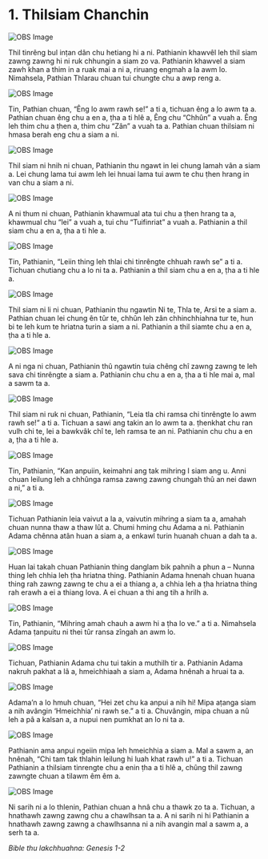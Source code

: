 # 1. Thilsiam Chanchin #

![OBS Image](https://cdn.door43.org/obs/jpg/360px/obs-en-01-01.jpg)

Thil tinrêng bul inṭan dân chu hetiang hi a ni. Pathianin khawvêl leh thil siam zawng zawng hi ni ruk chhungin a siam zo va. Pathianin khawvel a siam zawh khan a thim in a ruak mai a ni a, riruang engmah a la awm lo. Nimahsela, Pathian Thlarau chuan tui chungte chu a awp reng a.

![OBS Image](https://cdn.door43.org/obs/jpg/360px/obs-en-01-02.jpg)

Tin, Pathian chuan, “Êng lo awm rawh se!” a ti a, tichuan êng a lo awm ta a. Pathian chuan êng chu a en a, ṭha a ti hlê a, Êng chu “Chhûn” a vuah a. Êng leh thim chu a ṭhen a, thim chu “Zân” a vuah ta a. Pathian chuan thilsiam ni hmasa berah eng chu a siam a ni.

![OBS Image](https://cdn.door43.org/obs/jpg/360px/obs-en-01-03.jpg)

Thil siam ni hnih ni chuan, Pathianin thu ngawt in lei chung lamah vân a siam a. Lei chung lama tui awm leh lei hnuai lama tui awm te chu ṭhen hrang in van chu a siam a ni.

![OBS Image](https://cdn.door43.org/obs/jpg/360px/obs-en-01-04.jpg)

A ni thum ni chuan, Pathianin khawmual ata tui chu a ṭhen hrang ta a, khawmual chu “lei” a vuah a, tui chu “Tuifinriat” a vuah a. Pathianin a thil siam chu a en a, ṭha a ti hle a.

![OBS Image](https://cdn.door43.org/obs/jpg/360px/obs-en-01-05.jpg)

Tin, Pathianin, “Leiin thing leh thlai chi tinrêngte chhuah rawh se” a ti a. Tichuan chutiang chu a lo ni ta a. Pathianin a thil siam chu a en a, ṭha a ti hle a.

![OBS Image](https://cdn.door43.org/obs/jpg/360px/obs-en-01-06.jpg)

Thil siam ni li ni chuan, Pathianin thu ngawtin Ni te, Thla te, Arsi te a siam a. Pathian chuan lei chung ên tûr te, chhûn leh zân chhinchhiahna tur te, hun bi te leh kum te hriatna turin a siam a ni. Pathianin a thil siamte chu a en a, ṭha a ti hle a.

![OBS Image](https://cdn.door43.org/obs/jpg/360px/obs-en-01-07.jpg)

A ni nga ni chuan, Pathianin thû ngawtin tuia chêng chî zawng zawng te leh sava chi tinrêngte a siam a. Pathianin chu chu a en a, ṭha a ti hle mai a, mal a sawm ta a.

![OBS Image](https://cdn.door43.org/obs/jpg/360px/obs-en-01-08.jpg)

Thil siam ni ruk ni chuan, Pathianin, “Leia tla chi ramsa chi tinrêngte lo awm rawh se!” a ti a. Tichuan a sawi ang takin an lo awm ta a. ṭhenkhat chu ran vulh chi te, lei a bawkvâk chî te, leh ramsa te an ni. Pathianin chu chu a en a, ṭha a ti hle a. 

![OBS Image](https://cdn.door43.org/obs/jpg/360px/obs-en-01-09.jpg)

Tin, Pathianin, “Kan anpuiin, keimahni ang tak mihring I siam ang u. Anni chuan leilung leh a chhûnga ramsa zawng zawng chungah thû an nei dawn a ni,” a ti a.

![OBS Image](https://cdn.door43.org/obs/jpg/360px/obs-en-01-10.jpg)

Tichuan Pathianin leia vaivut a la a, vaivutin mihring a siam ta a, amahah chuan nunna thaw a thaw lût a. Chumi hming chu Adama a ni. Pathianin Adama chênna atân huan a siam a, a enkawl turin huanah chuan a dah ta a.

![OBS Image](https://cdn.door43.org/obs/jpg/360px/obs-en-01-11.jpg)

Huan lai takah chuan Pathianin thing danglam bik pahnih a phun a – Nunna thing leh chhia leh ṭha hriatna thing. Pathianin Adama hnenah chuan huana thing rah zawng zawng te chu a ei a thiang a, a chhia leh a ṭha hriatna thing rah erawh a ei a thiang lova. A ei chuan a thi ang tih a hrilh a.

![OBS Image](https://cdn.door43.org/obs/jpg/360px/obs-en-01-12.jpg)

Tin, Pathianin, “Mihring amah chauh a awm hi a ṭha lo ve.” a ti a. Nimahsela Adama ṭanpuitu ni thei tûr ransa zîngah an awm lo.

![OBS Image](https://cdn.door43.org/obs/jpg/360px/obs-en-01-13.jpg)

Tichuan, Pathianin Adama chu tui takin a muthilh tir a. Pathianin Adama nakruh pakhat a lâ a, hmeichhiaah a siam a, Adama hnênah a hruai ta a.

![OBS Image](https://cdn.door43.org/obs/jpg/360px/obs-en-01-14.jpg)

Adama’n a lo hmuh chuan, “Hei zet chu ka anpui a nih hi! Mipa aṭanga siam a nih avângin ‘Hmeichhia’ ni rawh se.” a ti a. Chuvângin, mipa chuan a nû leh a pâ a kalsan a, a nupui nen pumkhat an lo ni ta a.

![OBS Image](https://cdn.door43.org/obs/jpg/360px/obs-en-01-15.jpg)

Pathianin ama anpui ngeiin mipa leh hmeichhia a siam a. Mal a sawm a, an hnênah, “Chi tam tak thlahin leilung hi luah khat rawh u!” a ti a. Tichuan Pathianin a thilsiam tinrengte chu a enin ṭha a ti hlê a, chûng thil zawng zawngte chuan a tilawm êm êm a.

![OBS Image](https://cdn.door43.org/obs/jpg/360px/obs-en-01-16.jpg)

Ni sarih ni a lo thlenin, Pathian chuan a hnâ chu a thawk zo ta a. Tichuan, a hnathawh zawng zawng chu a chawlhsan ta a. A ni sarih ni hi Pathianin a hnathawh zawng zawng a chawlhsanna ni a nih avangin mal a sawm a, a serh ta a.

_Bible thu lakchhuahna: Genesis 1-2_

